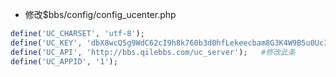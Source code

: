 - 修改$bbs/config/config_ucenter.php
```Php
define('UC_CHARSET', 'utf-8');
define('UC_KEY', 'dbX8wcQ5g9WdC62cI9h8k760b3d0hfLekeecbam8G3K4W9B5u0UcI0A4z8a3U7E5');
define('UC_API', 'http://bbs.qilebbs.com/uc_server');   #修改此条
define('UC_APPID', '1');

```
